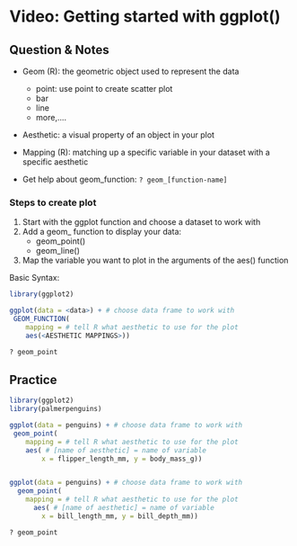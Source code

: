 # Video: Getting started with ggplot()

## Question & Notes

- Geom (R): the geometric object used to represent the data
  - point: use point to create scatter plot
  - bar
  - line
  - more,....
- Aesthetic: a visual property of an object in your plot
- Mapping (R): matching up a specific variable in your dataset with a specific aesthetic

- Get help about geom_function: `? geom_[function-name]`

### Steps to create plot

1. Start with the ggplot function and choose a dataset to work with
2. Add a geom_ function to display your data:
   - geom_point()
   - geom_line()
3. Map the variable you want to plot in the arguments of the aes() function

Basic Syntax:

```r
library(ggplot2)

ggplot(data = <data>) + # choose data frame to work with
 GEOM_FUNCTION(
    mapping = # tell R what aesthetic to use for the plot
    aes(<AESTHETIC MAPPINGS>))

? geom_point
```

## Practice

```r
library(ggplot2)
library(palmerpenguins)

ggplot(data = penguins) + # choose data frame to work with
 geom_point(
    mapping = # tell R what aesthetic to use for the plot
    aes( # [name of aesthetic] = name of variable
        x = flipper_length_mm, y = body_mass_g))


ggplot(data = penguins) + # choose data frame to work with
  geom_point(
    mapping = # tell R what aesthetic to use for the plot
      aes( # [name of aesthetic] = name of variable
        x = bill_length_mm, y = bill_depth_mm))

? geom_point
```
